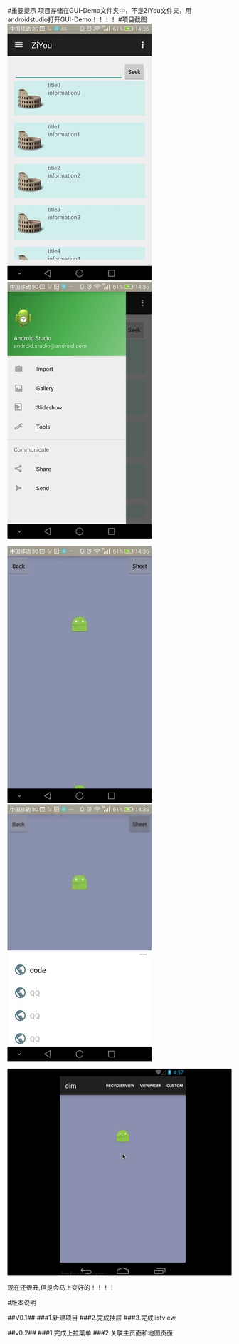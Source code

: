 #重要提示
项目存储在GUI-Demo文件夹中，不是ZiYou文件夹，用androidstudio打开GUI-Demo！！！！
#项目截图
  ![原型.jpeg](https://github.com/ZiYouGO/ZiYouDemo/blob/master/GUI-Demo/screenshot/Screenshot_2016-04-08-14-36-03.jpeg)  ![原型.jpeg](https://github.com/ZiYouGO/ZiYouDemo/blob/master/GUI-Demo/screenshot/Screenshot_2016-04-08-14-36-15.jpeg)

  ![原型.jpeg](https://github.com/ZiYouGO/ZiYouDemo/blob/master/GUI-Demo/screenshot/Screenshot_2016-04-08-14-36-22.jpeg)  ![原型.jpeg](https://github.com/ZiYouGO/ZiYouDemo/blob/master/GUI-Demo/screenshot/Screenshot_2016-04-08-14-36-32.jpeg)

![效果图.gif](https://github.com/ZiYouGO/ZiYouDemo/blob/master/GUI-Demo/screenshot/SweetSheet.gif)

现在还很丑,但是会马上变好的！！！！

#版本说明

##V0.1##
###1.新建项目
###2.完成抽屉
###3.完成listview

##v0.2##
###1.完成上拉菜单
###2.关联主页面和地图页面




